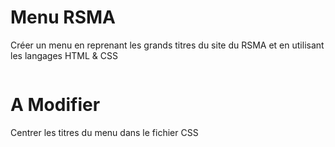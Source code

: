 # Menu RSMA
Créer un menu en reprenant les grands titres du site du RSMA et en utilisant les langages HTML &amp; CSS

<a href="https://zupimages.net/viewer.php?id=20/30/lff9.png"><img src="https://zupimages.net/up/20/30/lff9.png" alt="" /></a>

# A Modifier
Centrer les titres du menu dans le fichier CSS
